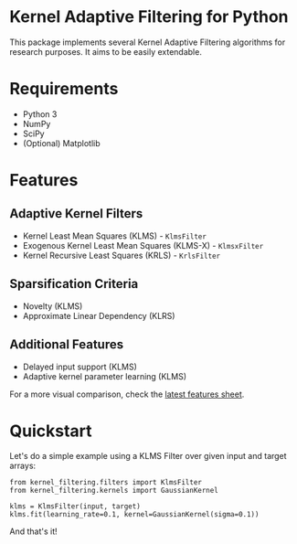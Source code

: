 # Kernel Adaptive Filtering for Python
This package implements several Kernel Adaptive Filtering algorithms for research purposes. It aims to be easily extendable.

# Requirements
- Python 3
- NumPy
- SciPy
- (Optional) Matplotlib

# Features
## Adaptive Kernel Filters
- Kernel Least Mean Squares (KLMS) - `KlmsFilter`
- Exogenous Kernel Least Mean Squares (KLMS-X) - `KlmsxFilter`
- Kernel Recursive Least Squares (KRLS) - `KrlsFilter`

## Sparsification Criteria
- Novelty (KLMS)
- Approximate Linear Dependency (KLRS)

## Additional Features
- Delayed input support (KLMS)
- Adaptive kernel parameter learning (KLMS)

For a more visual comparison, check the [latest features sheet](https://docs.google.com/spreadsheets/d/1kvBNAqDSgNGBTcXqMDN7j_dpp949peH_-F1GYVP29y8/edit?usp=sharing).

# Quickstart
Let's do a simple example using a KLMS Filter over given input and target arrays:
```
from kernel_filtering.filters import KlmsFilter
from kernel_filtering.kernels import GaussianKernel

klms = KlmsFilter(input, target)
klms.fit(learning_rate=0.1, kernel=GaussianKernel(sigma=0.1))
```

And that's it!
